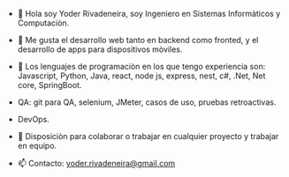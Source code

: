 - 👋 Hola soy Yoder Rivadeneira, soy Ingeniero en Sistemas Informàticos y Computaciòn.
- 👀 Me gusta el desarrollo web tanto en backend como fronted, y el desarrollo de apps para dispositivos mòviles.
- 🌱 Los lenguajes de programaciòn en los que tengo experiencia son: Javascript, Python, Java, react, node js, express, nest, c#, .Net, Net core, SpringBoot.
- QA: git para QA, selenium, JMeter, casos de uso, pruebas retroactivas.
- DevOps.

- 💞️ Disposiciòn para colaborar o trabajar en cualquier proyecto y trabajar en equipo.
- 📫 Contacto: yoder.rivadeneira@gmail.com


